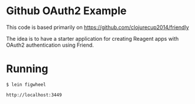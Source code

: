 # Github OAuth2 Example

This code is based primarily on https://github.com/clojurecup2014/friendly

The idea is to have a starter application for creating Reagent apps with OAuth2 authentication using Friend.

# Running

    $ lein figwheel

    http://localhost:3449